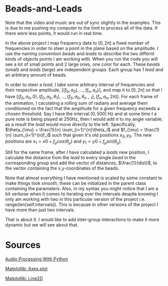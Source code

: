 # Beads-and-Leads

Note that the video and music are out of sync slightly in the examples. This is due to me pushing my computer to the limit to process all of the data. If there were less points, it would run in real time. 

In the above project I map frequency data to $[0, 2\pi]$ a fixed number of frequencies in order to steer a point in the plane based on the amplitude. I use the naming convention $beads$ and $leads$ to describe the two differnt kinds of objects points I am working with. When you run the code you will see a lot of small points and 2 large ones, one color for each. These $beads$ (small) and $leads$ (large) are independent groups. Each group has 1 $lead$ and an arbitrary amount of beads. 

In order to steer a $lead$, I take some arbitrary interval of frequencies and their respective amplitude, $[(f_0, a_0), ... , (f_n, a_n)]$, and map it to $[0, 2\pi]$ so that I have $[(f_0, a_0, 0), (f_0, a_0, \theta_1), ... , (f_0, a_0, \theta_{n-1}), (f_n, a_n, 2\pi)]$. For each frame of the animation, I caculating a rolling sum of radians and average them conditioned on the fact that the amplitude for a given frequency exceeds a chosen threshold. Say I have the interval $[0,500]$ Hz and at some time $t$ a pure note is being played at 250Hz, then I would add $\pi$ to my angle variable; as a result the $lead$ would move directly to the left. Specifically, $\theta_{\mu} = \frac{1}{n} \sum_{i=1}^{n}\theta_i$ and $f_{\mu} = \frac{1}{n} \sum_{i=1}^{n}f_i$ such that given it's old positions $x_0, y_0$. The new positions are $x_1 = x0+f_{\mu}cos(\theta_{\mu})$ and $y_1 = y0+f_{\mu}sin(\theta_{\mu})$.
 
Still for the same frame, after I have calculated a $leads$ new position, I calculate the distance from the $lead$ to every single $bead$ in the corresponding group and add the vector of distances, $\frac{1}{dist}$, to the vector containing the x,y-coordinates of the beads. 

Note that almost everything I have mentioned is scaled by some constant to make things look smooth, these can be initialized in the parent class containing the paramaters. Also, in my syntax you might notice that I am a bit verbose when it comes to iterating over the intervals despite knowing I only am working with two in this particular version of the project i.e. range(len(self.intervals)). This is because in other versions of the project I have more than just two intervals. 

That is about it. I would like to add inter-group interactions to make it more dynamic but we will see about that.

# Sources

[Audio Processing With Python](https://www.youtube.com/watch?v=AShHJdSIxkY)

[Matplotlib: Axes.plot](https://matplotlib.org/3.1.1/api/_as_gen/matplotlib.axes.Axes.plot.html#matplotlib.axes.Axes.plot)

[Matplotlib: Line2D](https://matplotlib.org/3.1.1/api/_as_gen/matplotlib.lines.Line2D.html)



